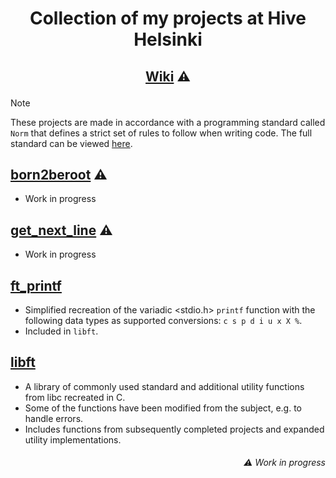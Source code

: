 # <p align="middle">Collection of my projects at Hive Helsinki</p>

## <p align="middle">[Wiki](https://github.com/mordori/Hive-Helsinki/wiki) ⚠

> [!NOTE]
> These projects are made in accordance with a programming standard called `Norm` that defines a strict set of rules to follow when writing code. The full standard can be viewed [here](https://github.com/42School/norminette/blob/master/pdf/en.norm.pdf).

## [born2beroot]() ⚠

- Work in progress

## [get_next_line](https://github.com/mordori/get_next_line) ⚠

- Work in progress

## [ft_printf](https://github.com/mordori/ft_printf)

- Simplified recreation of the variadic <stdio.h> `printf` function with the following data types as supported conversions: `c s p d i u x X %`.
- Included in `libft`.

## [libft](https://github.com/mordori/libft)

- A library of commonly used standard and additional utility functions from libc recreated in C.
- Some of the functions have been modified from the subject, e.g. to handle errors.
- Includes functions from subsequently completed projects and expanded utility implementations.

###### <p align="right">⚠ Work in progress

